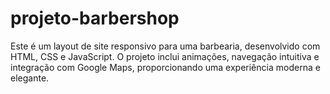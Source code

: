 # projeto-barbershop
Este é um layout de site responsivo para uma barbearia, desenvolvido com HTML, CSS e JavaScript. O projeto inclui animações, navegação intuitiva e integração com Google Maps, proporcionando uma experiência moderna e elegante.

